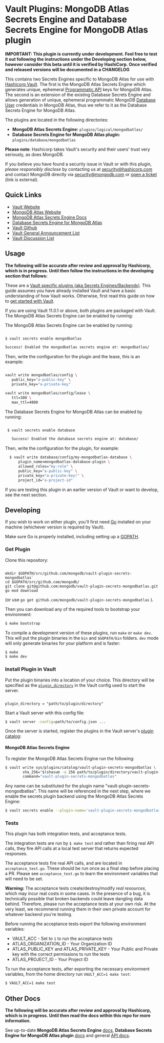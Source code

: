 # Vault Plugins: MongoDB Atlas Secrets Engine and Database Secrets Engine for MongoDB Atlas plugin

**IMPORTANT: This plugin is currently under development.  Feel free to test it out following the instructions under the Developing section below, however consider this beta until it is verified by HashiCorp. Once verified and released versions will be documented in a CHANGELOG**

This contains two Secrets Engines specific to MongoDB Atlas for use with [Hashicorp Vault](https://github.com/hashicorp/vault).
The first is the MongoDB Atlas Secrets Engine which generates unique, ephemeral [Programmatic API](https://docs.atlas.mongodb.com/reference/api/apiKeys/) keys for MongoDB Atlas.
The second is an extension of the existing Database Secrets Engine and allows generation of unique, ephemeral
programmatic MongoDB [Database User](https://docs.atlas.mongodb.com/reference/api/database-users/) credentials in MongoDB Atlas, thus we refer to it as the Database Secrets
Engine for MongoDB Atlas.

The plugins are located in the following directories:
  - **MongoDB Atlas Secrets Engine:** `plugins/logical/mongodbatlas/`
  - **Database Secrets Engine for MongoDB Atlas plugin:** `plugins/database/mongodbatlas`

**Please note**: Hashicorp takes Vault's security and their users' trust very seriously, as does MongoDB.

If you believe you have found a security issue in Vault or with this plugin, _please responsibly disclose_ by
contacting us at [security@hashicorp.com](mailto:security@hashicorp.com) and contact MongoDB
directly via [security@mongodb.com](mailto:security@mongodb.com) or
[open a ticket](https://jira.mongodb.org/plugins/servlet/samlsso?redirectTo=%2Fbrowse%2FSECURITY) (link is external).

## Quick Links
- [Vault Website](https://www.vaultproject.io)
- [MongoDB Atlas Website](https://www.mongodb.com/cloud/atlas)
- [MongoDB Atlas Secrets Engine Docs](https://www.vaultproject.io/docs/secrets/mongodbatlas/index.html)
- [Database Secrets Engine for MongoDB Atlas](https://www.vaultproject.io/docs/secrets/databases/mongodbatlas.html)
- [Vault Github](https://www.github.com/hashicorp/vault)
- [Vault General Announcement List](https://groups.google.com/forum/#!forum/hashicorp-announce)
- [Vault Discussion List](https://groups.google.com/forum/#!forum/vault-tool)


## Usage

**The following will be accurate after review and approval by Hashicorp, which is in progress. Until then follow the instructions in the developing section that follows:**

These are a [Vault specific plugins (aka Secrets Engines/Backends)](https://www.vaultproject.io/docs/internals/plugins.html). This guide assumes you have already installed Vault
and have a basic understanding of how Vault works. Otherwise, first read this guide on
how to [get started with Vault](https://www.vaultproject.io/intro/getting-started/install.html).

If you are using Vault 11.0.1 or above, both plugins are packaged with Vault. The MongoDB Atlas Secrets Engine can be enabled by running:

The MongoDB Atlas Secrets Engine can be enabled by running:

 ```sh

 $ vault secrets enable mongodbatlas

 Success! Enabled the mongodbatlas secrets engine at: mongodbatlas/

 ```

 Then, write the configuration for the plugin and the lease, this is an example:

 ```sh

vault write mongodbatlas/config \
    public_key="a-public-key" \
    private_key="a-private-key"

vault write mongodbatlas/config/lease \
	ttl=300 \
	max_ttl=4800

 ```

The Database Secrets Engine for MongoDB Atlas can be enabled by running:

 ```sh

  $ vault secrets enable database

    Success! Enabled the database secrets engine at: database/

```

Then, write the configuration for the plugin, for example:

```sh
  $ vault write database/config/my-mongodbatlas-database \
      plugin_name=mongodbatlas-database-plugin \
      allowed_roles="my-role" \
      public_key="a-public-key" \
      private_key="a-private-key!" \
      project_id="a-project-id"

 ```

 If you are testing this plugin in an earlier version of Vault or
 want to develop, see the next section.

## Developing

If you wish to work on either plugin, you'll first need [Go](https://www.golang.org)
installed on your machine (whichever version is required by Vault).

Make sure Go is properly installed, including setting up a [GOPATH](https://golang.org/doc/code.html#GOPATH).

### Get Plugin

Clone this repository:

```

mkdir $GOPATH/src/github.com/mongodb/vault-plugin-secrets-mongodbatlas`
cd $GOPATH/src/github.com/mongodb/
git clone git@github.com:mongodb/vault-plugin-secrets-mongodbatlas.git
go mod download

```
(or use `go get github.com/mongodb/vault-plugin-secrets-mongodbatlas` ).

Then you can download any of the required tools to bootstrap your environment:

```sh
$ make bootstrap
```

To compile a development version of these plugins, run `make` or `make dev`.
This will put the plugin binaries in the `bin` and `$GOPATH/bin` folders. `dev`
mode will only generate binaries for your platform and is faster:

```sh
$ make
$ make dev
```

### Install Plugin in Vault

Put the plugin binaries into a location of your choice. This directory
will be specified as the [`plugin_directory`](https://www.vaultproject.io/docs/configuration/index.html#plugin_directory)
in the Vault config used to start the server.

```hcl

plugin_directory = "path/to/plugin/directory"

```

Start a Vault server with this config file:
```sh
$ vault server -config=path/to/config.json ...
```

Once the server is started, register the plugins in the Vault server's [plugin catalog](https://www.vaultproject.io/docs/internals/plugins.html#plugin-catalog):

#### MongoDB Atlas Secrets Engine

To register the MongoDB Atlas Secrets Engine run the following:

```sh
$ vault write sys/plugins/catalog/vault-plugin-secrets-mongodbatlas \
        sha_256="$(shasum -a 256 path/to/plugin/directory/vault-plugin-secrets-mongodbatlas | cut -d " " -f1)" \
        command="vault-plugin-secrets-mongodbatlas"
```

Any name can be substituted for the plugin name "vault-plugin-secrets-mongodbatlas". This
name will be referenced in the next step, where we enable the secrets
plugin backend using the MongoDB Atlas Secrets Engine:

```sh
$ vault secrets enable --plugin-name='vault-plugin-secrets-mongodbatlas' --path="vault-plugin-secrets-mongodbatlas" plugin

```


### Tests

This plugin has both integration tests, and acceptance tests.

The integration tests are run by `$ make test` and rather than firing real
API calls, they fire API calls at a local test server that returns expected
responses.

The acceptance tests fire real API calls, and are located in `acceptance_test.go`. 
These should be run once as a final step before placing a PR. Please see `acceptance_test.go` 
to learn the environment variables that will need to be set.

**Warning:** The acceptance tests create/destroy/modify *real resources*,
which may incur real costs in some cases. In the presence of a bug,
it is technically possible that broken backends could leave dangling
data behind. Therefore, please run the acceptance tests at your own risk.
At the very least, we recommend running them in their own private
account for whatever backend you're testing.

Before running the acceptance tests export the following environment variables:

- VAULT_ACC - Set to `1` to run the acceptance tests
- ATLAS_ORGANIZATION_ID - Your Organization ID
- ATLAS_PUBLIC_KEY and ATLAS_PRIVATE_KEY - Your Public and Private key with the correct permissions to run the tests
- ATLAS_PROJECT_ID - Your Project ID

To run the acceptance tests, after exporting the necessary environment variables,
from the home directory run `VAULT_ACC=1 make test`:

```sh
$ VAULT_ACC=1 make test
```

## Other Docs

**The following will be accurate after review and approval by Hashicorp, which is in progress. Until then read the docs within this repo for more information.**

See up-to-date **MongoDB Atlas Secrets Engine** [docs](https://www.vaultproject.io/docs/secrets/mongodbatlas/index.html),
 **Database Secrets Engine for MongoDB Atlas plugin** [docs](https://www.vaultproject.io/docs/secrets/databases/mongodbatlas.html)
and general [API docs](https://www.vaultproject.io/api/secret/mongodbatlas/index.html).
